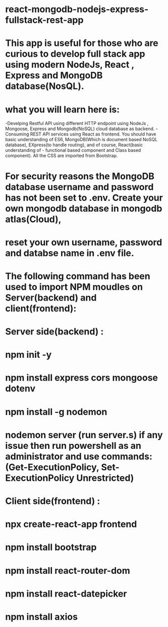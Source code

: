 # react-mongodb-nodejs-express-fullstack-rest-app

# This app is useful for those who are curious to develop full stack app using modern NodeJs, React , Express and MongoDB database(NosQL).
# what you will learn here is:

-Develping Restful API using different HTTP endpoint using NodeJs , Mongoose, Express and Mongodb(NoSQL) cloud database as backend.
-Consuming REST API services  using React as frontend.
You should have basic understanding of ES6, MongoDB(Which is document based NoSQL database), EXpress(to handle routing), and of course,  React(basic understanding of -
functional based component and Class based component).
All the CSS are imported from Bootstrap.
# For security reasons the MongoDB database username and password has not been set to .env. Create your own mongodb database in mongodb atlas(Cloud), 
# reset your own username, password and databse name in .env file.


# The following command has been used to import NPM moudles on Server(backend)  and client(frontend):

# Server side(backend) :

# npm init -y
# npm install express cors mongoose dotenv
# npm install -g nodemon
# nodemon server               (run server.s) if any issue then run powershell as an administrator and use commands: (Get-ExecutionPolicy,  Set-ExecutionPolicy Unrestricted) 

# Client side(frontend) :

# npx create-react-app frontend
# npm install bootstrap
# npm install react-router-dom
# npm install react-datepicker
# npm install axios


